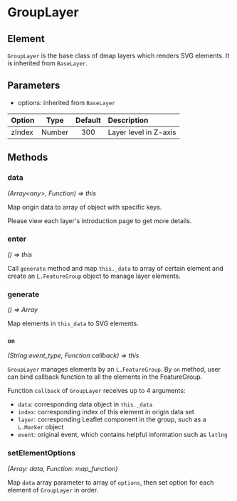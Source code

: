 # GroupLayer

## Element

`GroupLayer` is the base class of dmap layers which renders SVG elements. It is inherited from `BaseLayer`.

## Parameters

+ options: inherited from `BaseLayer`
  
| Option | Type | Default | Description |
| :----- | :---:| :-----: | :---------  |
| zIndex | Number | 300   | Layer level in Z-axis |


## Methods

### data
*(Array&lt;any&gt;, Function) => this*

Map origin data to array of object with specific keys.

Please view each layer's introduction page to get more details.

### enter
*() => this*

Call `generate` method and map `this._data` to array of certain element and create an `L.FeatureGroup` object to manage layer elements.

### generate
*() => Array*

Map elements in `this_data` to SVG elements.

### `on`
*(String:event_type, Function:callback) => this*

`GroupLayer` manages elements by an `L.FeatureGroup`. By `on` method, user can bind callback function to all the elements in the FeatureGroup.

Function `callback` of `GroupLayer` receives up to 4 arguments:
+ `data`: corresponding data object in `this._data`
+ `index`: corresponding index of this element in origin data set
+ `layer`: corresponding Leaflet component in the group, such as a `L.Marker` object
+ `event`: original event, which contains helpful information such as `latlng` 

### setElementOptions
*(Array: data, Function: map_function)*

Map `data` array parameter to array of `options`, then set option for each element of `GroupLayer` in order.
